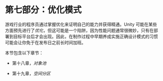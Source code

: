 # 第七部分：优化模式

游戏行业的程序员通过掌握优化来证明自己的能力并获得精通。Unity 可能在某些方面预先进行了*优化*，但这可能是一个陷阱，因为性能问题通常很微妙，只有在部署到目标平台后才会出现。因此，在制作过程中早期养成实施正确设计模式的习惯可能会让你免于在发布日之前长时间加班。

本节包含以下章节：

+   第十八章，*对象池*

+   第十九章，*空间分区*

